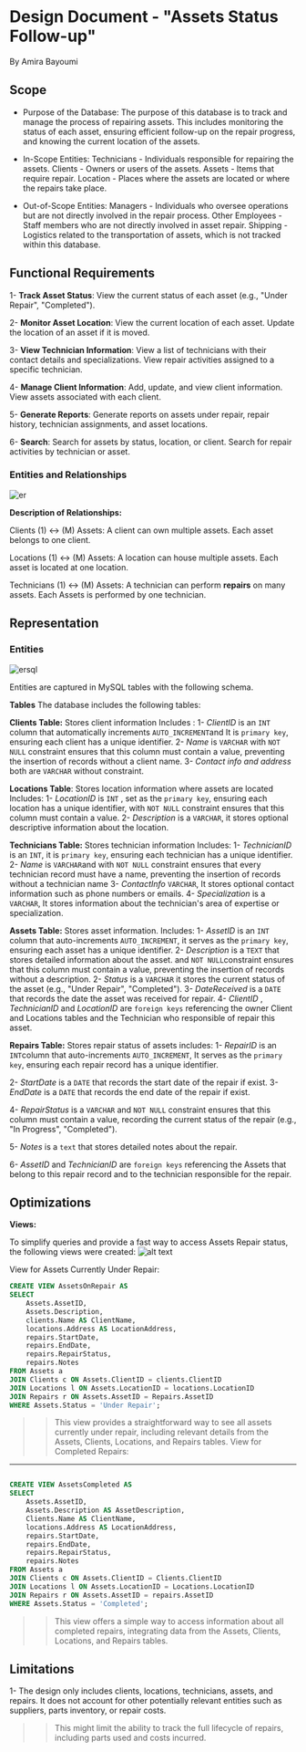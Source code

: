# Design Document - "Assets Status Follow-up"

By Amira Bayoumi

## Scope

* Purpose of the Database:
The purpose of this database is to track and manage the process of repairing assets. This includes monitoring the status of each asset, ensuring efficient follow-up on the repair progress, and knowing the current location of the assets.

* In-Scope Entities:
Technicians - Individuals responsible for repairing the assets.
Clients - Owners or users of the assets.
Assets - Items that require repair.
Location - Places where the assets are located or where the repairs take place.

* Out-of-Scope Entities:
Managers - Individuals who oversee operations but are not directly involved in the repair process.
Other Employees - Staff members who are not directly involved in asset repair.
Shipping - Logistics related to the transportation of assets, which is not tracked within this database.

## Functional Requirements

1- **Track Asset Status**:
View the current status of each asset (e.g., "Under Repair", "Completed").

2- **Monitor Asset Location**:
View the current location of each asset.
Update the location of an asset if it is moved.

3- **View Technician Information**:
View a list of technicians with their contact details and specializations.
View repair activities assigned to a specific technician.

4- **Manage Client Information**:
Add, update, and view client information.
View assets associated with each client.

5- **Generate Reports**:
Generate reports on assets under repair, repair history, technician assignments, and asset locations.

6- **Search**:
Search for assets by status, location, or client.
Search for repair activities by technician or asset.

### Entities and Relationships

![er](image.png)

**Description of Relationships:**

 Clients (1) ↔ (M) Assets:
A client can own multiple assets.
Each asset belongs to one client.

  Locations (1) ↔ (M) Assets:
A location can house multiple assets.
Each asset is located at one location.

 Technicians (1) ↔ (M) Assets:
A technician can perform  **repairs** on many assets.
Each Assets is performed by one technician.

## Representation

### Entities

![ersql](image-1.png)

Entities are captured in MySQL tables with the following schema.

**Tables**
The database includes the following tables:

**Clients Table:** Stores client information
Includes :
1- *ClientID* is an `INT` column that automatically increments `AUTO_INCREMENT`and It is `primary key`, ensuring each client has a unique identifier.
2- *Name* is `VARCHAR` with `NOT NULL` constraint ensures that this column must contain a value, preventing the insertion of records without a client name.
3- *Contact info and  address* both are `VARCHAR` without constraint.

**Locations Table**: Stores location information where assets are located
Includes:
 1- *LocationID* is `INT` , set as the `primary key`, ensuring each location has a unique identifier, with `NOT NULL` constraint ensures that this column must contain a value.
 2- *Description* is a  `VARCHAR`, it stores optional descriptive information about the location.

**Technicians Table:** Stores technician information
Includes:
1- *TechnicianID* is an `INT`, it is `primary key`, ensuring each technician has a unique identifier.
2- *Name* is `VARCHAR`and with `NOT NULL` constraint ensures that every technician record must have a name, preventing the insertion of records without a technician name
3- *ContactInfo* `VARCHAR`, It stores optional contact information such as phone numbers or emails.
4- *Specialization* is a `VARCHAR`, It stores information about the technician's area of expertise or specialization.

**Assets Table:** Stores asset information.
Includes:
1- *AssetID* is an `INT` column that auto-increments `AUTO_INCREMENT`, it serves as the `primary key`, ensuring each asset has a unique identifier.
2- *Description* is a `TEXT` that stores detailed information about the asset. and `NOT NULL`constraint ensures that this column must contain a value, preventing the insertion of records without a description.
2- *Status* is a `VARCHAR` it stores the current status of the asset (e.g., "Under Repair", "Completed").
3- *DateReceived* is a  `DATE` that records the date the asset was received for repair.
4- *ClientID* , *TechnicianID* and *LocationID* are `foreign keys` referencing the owner Client and Locations tables and the Technician who responsible of repair this asset.

**Repairs Table:** Stores repair status of assets
includes:
1- *RepairID* is an `INT`column that auto-increments `AUTO_INCREMENT`, It serves as the `primary key`, ensuring each repair record has a unique identifier.

2- *StartDate* is a `DATE` that records the start date of the repair if exist.
3- *EndDate* is a `DATE` that records the end date of the repair if exist.

4- *RepairStatus* is a `VARCHAR` and `NOT NULL` constraint ensures that this column must contain a value, recording the current status of the repair (e.g., "In Progress", "Completed").

5- *Notes* is a `text`  that stores detailed notes about the repair.

6- *AssetID* and  *TechnicianID* are `foreign keys` referencing the Assets that belong to this repair record and to the technician responsible for the repair.

## Optimizations

**Views:**

To simplify queries and provide a fast way to access Assets Repair status, the following views were created:
![alt text](image-2.png)

  View for Assets Currently Under Repair:

```sql
CREATE VIEW AssetsOnRepair AS
SELECT 
    Assets.AssetID, 
    Assets.Description, 
    clients.Name AS ClientName, 
    locations.Address AS LocationAddress, 
    repairs.StartDate, 
    repairs.EndDate, 
    repairs.RepairStatus, 
    repairs.Notes
FROM Assets a
JOIN Clients c ON Assets.ClientID = clients.ClientID
JOIN Locations l ON Assets.LocationID = locations.LocationID
JOIN Repairs r ON Assets.AssetID = Repairs.AssetID
WHERE Assets.Status = 'Under Repair';
```

>> This view provides a straightforward way to see all assets currently under repair, including relevant details from the Assets, Clients, Locations, and Repairs tables.
View for Completed Repairs:
---

```sql

CREATE VIEW AssetsCompleted AS
SELECT 
    Assets.AssetID, 
    Assets.Description AS AssetDescription, 
    Clients.Name AS ClientName, 
    locations.Address AS LocationAddress, 
    repairs.StartDate, 
    repairs.EndDate, 
    repairs.RepairStatus, 
    repairs.Notes
FROM Assets a
JOIN Clients c ON Assets.ClientID = Clients.ClientID
JOIN Locations l ON Assets.LocationID = Locations.LocationID
JOIN Repairs r ON Assets.AssetID = repairs.AssetID
WHERE Assets.Status = 'Completed';
```

>>This view offers a simple way to access information about all completed repairs, integrating data from the Assets, Clients, Locations, and Repairs tables.

## Limitations

1- The design only includes clients, locations, technicians, assets, and repairs.
It does not account for other potentially relevant entities such as suppliers, parts inventory, or repair costs.
>>This might limit the ability to track the full lifecycle of repairs, including parts used and costs incurred.
